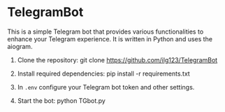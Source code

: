 # TelegramBot
This is a simple Telegram bot that provides various functionalities to enhance your Telegram experience. It is written in Python and uses the aiogram.
1. Clone the repository:
   git clone https://github.com/ilg123/TelegramBot
   
2. Install required dependencies:
      pip install -r requirements.txt

3. In `.env` configure your Telegram bot token and other settings.

4. Start the bot:
   python TGbot.py
